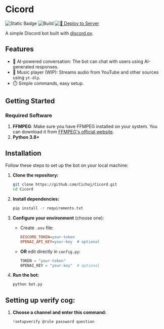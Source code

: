 # Cicord
![Static Badge](https://img.shields.io/badge/noob-coding-blue)
![Build](https://github.com/Cichaj/Cicord/actions/workflows/python-app.yml/badge.svg)
[![🚀 Deploy to Server](https://github.com/rafalsoja/Cicord/actions/workflows/deploy.yml/badge.svg)](https://github.com/rafalsoja/Cicord/actions/workflows/deploy.yml)


A simple Discord bot built with [discord.py](https://github.com/Rapptz/discord.py).

## Features

- 💬 AI-powered conversation: The bot can chat with users using AI-generated responses.
- 🎵 Music player (WIP): Streams audio from YouTube and other sources using `yt-dlp`. 
- ⏱️ Simple commands, easy setup.

## Getting Started

### Required Software

1. **FFMPEG**: Make sure you have FFMPEG installed on your system. You can download it from [FFMPEG's official website](https://ffmpeg.org/download.html).
2. **Python 3.8+**

## Installation

Follow these steps to set up the bot on your local machine:

1. **Clone the repository:**
   ```sh
   git clone https://github.com/Cichaj/Cicord.git
   cd Cicord
   ```

2. **Install dependencies:**
   ```sh
   pip install -r requirements.txt
   ```

3. **Configure your environment** (choose one):
   - Create `.env` file:
     ```ini
     DISCORD_TOKEN=your-token
     OPENAI_API_KEY=your-key  # optional
     ```
   - **OR** edit directly in `config.py`:
     ```python
     TOKEN = "your-token"
     OPENAI_KEY = "your-key"  # optional
     ```

4. **Run the bot:**
   ```sh
   python bot.py
   ```

## Setting up verify cog:
1. **Choose a channel and enter this command:**
   ``` 
   !setupverify @rule password question
   ```
